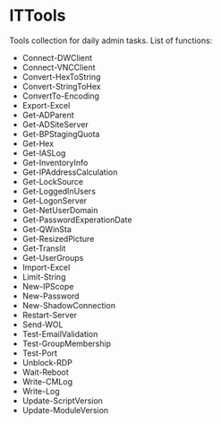 # ITTools
Tools collection for daily admin tasks.
List of functions:
* Connect-DWClient
* Connect-VNCClient
* Convert-HexToString
* Convert-StringToHex
* ConvertTo-Encoding
* Export-Excel
* Get-ADParent
* Get-ADSiteServer
* Get-BPStagingQuota
* Get-Hex
* Get-IASLog
* Get-InventoryInfo
* Get-IPAddressCalculation
* Get-LockSource
* Get-LoggedInUsers
* Get-LogonServer
* Get-NetUserDomain
* Get-PasswordExperationDate
* Get-QWinSta
* Get-ResizedPicture
* Get-Translit
* Get-UserGroups
* Import-Excel
* Limit-String
* New-IPScope
* New-Password
* New-ShadowConnection
* Restart-Server
* Send-WOL
* Test-EmailValidation
* Test-GroupMembership
* Test-Port
* Unblock-RDP
* Wait-Reboot
* Write-CMLog
* Write-Log
* Update-ScriptVersion
* Update-ModuleVersion
